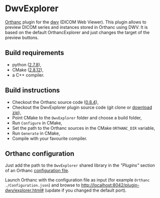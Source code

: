 DwvExplorer
===========

[Orthanc](http://www.orthanc-server.com/) plugin for the [dwv](https://github.com/ivmartel/dwv/wiki) (DICOM Web Viewer).
This plugin allows to preview DICOM series and instances stored in Orthanc using DWV. It is based on the default OrthancExplorer and just changes the target of the preview buttons. 
 
Build requirements
------------------
 * python ([2.7.8](https://www.python.org/download/releases/2.7.8/)),
 * CMake ([2.8.12](http://www.cmake.org/download/)),
 * a C++ compiler.
 
Build instructions
------------------
 * Checkout the Orthanc source code ([0.8.4](https://sourceforge.net/projects/orthancserver/files/Orthanc-0.8.4.tar.gz/download)),
 * Checkout the DwvExplorer plugin source code (git clone or [download zip](https://github.com/ivmartel/DwvExplorer/archive/master.zip)),
 * Point CMake to the `DwvExplorer` folder and choose a build folder,
 * Run `Configure` in CMake,
 * Set the path to the Orthanc sources in the CMake `ORTHANC_DIR` variable,
 * Run `Generate` in CMake,
 * Compile with your favourite compiler.

Orthanc configuration
---------------------
Just add the path to the `DwvExplorer` shared library in the *"Plugins"* section of an Orthanc [configuration file](https://code.google.com/p/orthanc/wiki/OrthancConfiguration). 

Launch Orthanc with the configuration file as input (for example `Orthanc ./Configuration.json`) and browse to [http://localhost:8042/plugin-dwv/explorer.html#](http://localhost:8042/plugin-dwv/explorer.html#) 
(update if you changed the default port).
